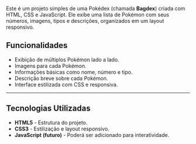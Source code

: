 Este é um projeto simples de uma Pokédex (chamada **Bagdex**) criada com HTML, CSS e JavaScript. Ele exibe uma lista de Pokémon com seus números, imagens, tipos e descrições, organizados em um layout responsivo.

## Funcionalidades

- Exibição de múltiplos Pokémon lado a lado.
- Imagens para cada Pokémon.
- Informações básicas como nome, número e tipo.
- Descrição breve sobre cada Pokémon.
- Interface estilizada com CSS e responsiva.

---

## Tecnologias Utilizadas

- **HTML5** - Estrutura do projeto.
- **CSS3** - Estilização e layout responsivo.
- **JavaScript (futuro)** - Poderá ser adicionado para interatividade.
